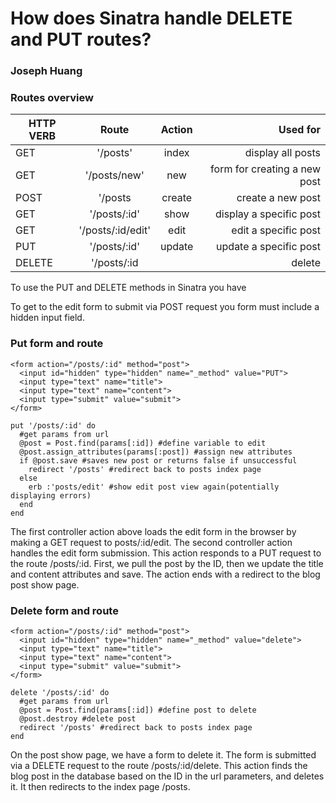 # How does Sinatra handle DELETE and PUT routes?

### Joseph Huang

### Routes overview

| HTTP VERB | Route         | Action  |  Used for |
| ----------|:-------------:| :-----:| -----: |
| GET       | '/posts' | index | display all posts |
| GET       | '/posts/new' | new | form for creating a new post |
| POST      | '/posts | create | create a new post |
| GET       | '/posts/:id'     |   show | display a specific post |
| GET       | '/posts/:id/edit'      |   edit | edit a specific post | 
| PUT       | '/posts/:id' | update | update a specific post |
| DELETE    | '/posts/:id| | delete | delete a specific post |


To use the PUT and DELETE methods in Sinatra you have 

To get to the edit form to submit via POST request you form must include a hidden input field.


### Put form and route
```
<form action="/posts/:id" method="post">
  <input id="hidden" type="hidden" name="_method" value="PUT">
  <input type="text" name="title">
  <input type="text" name="content">
  <input type="submit" value="submit">
</form>

put '/posts/:id' do
  #get params from url
  @post = Post.find(params[:id]) #define variable to edit
  @post.assign_attributes(params[:post]) #assign new attributes
  if @post.save #saves new post or returns false if unsuccessful
    redirect '/posts' #redirect back to posts index page
  else
    erb :'posts/edit' #show edit post view again(potentially displaying errors)
  end
end
```

The first controller action above loads the edit form in the browser by making a GET request to posts/:id/edit.
The second controller action handles the edit form submission. This action responds to a PUT request to the route /posts/:id. First, we pull the post by the ID, then we update the title and content attributes and save. The action ends with a redirect to the blog post show page.

### Delete form and route
```
<form action="/posts/:id" method="post">
  <input id="hidden" type="hidden" name="_method" value="delete">
  <input type="text" name="title">
  <input type="text" name="content">
  <input type="submit" value="submit">
</form>

delete '/posts/:id' do
  #get params from url
  @post = Post.find(params[:id]) #define post to delete
  @post.destroy #delete post
  redirect '/posts' #redirect back to posts index page	
end
```

On the post show page, we have a form to delete it. The form is submitted via a DELETE request to the route /posts/:id/delete. This action finds the blog post in the database based on the ID in the url parameters, and deletes it. It then redirects to the index page /posts.